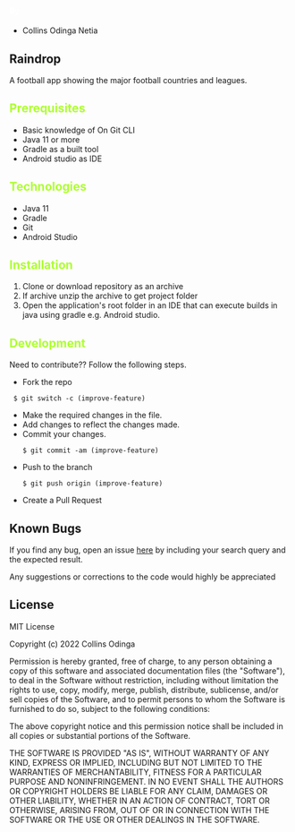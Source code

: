 
#### <span style="color:white">By</span>
 * Collins Odinga Netia
 
## Raindrop
A football app showing the major football countries and leagues.

## <span style="color:Greenyellow"> Prerequisites</span>

- Basic knowledge of On Git CLI
- Java 11 or more
- Gradle as a built tool
- Android studio as IDE


## <span style="color:Greenyellow">Technologies</span>

- Java 11
- Gradle
- Git
- Android Studio

## <span style="color:Greenyellow">Installation</span>

1. Clone or download repository as an archive
2. If archive unzip the archive to get project folder
3. Open the application's root folder in an IDE that can execute builds in java using gradle e.g. Android studio.


## <span style="color:Greenyellow">Development</span>
 <p> Need to contribute?? Follow the following steps.</p>

* Fork the repo

 ```
  $ git switch -c (improve-feature)
  ```
* Make the required changes in the file.
* Add changes to reflect the changes made.
* Commit your changes.
  ```
  $ git commit -am (improve-feature)
  ```
* Push to the branch
  ```
  $ git push origin (improve-feature)
   ```
* Create a Pull Request

## Known Bugs
 <p>If you find any bug, open an issue <a href="https://github.com/Netiar/Raindrop/issues">here</a> by including your search query and the expected result.</p>
 <p>Any suggestions or corrections to the code would highly be appreciated</p>


## License
MIT License

Copyright (c) 2022 Collins Odinga

Permission is hereby granted, free of charge, to any person obtaining a copy
of this software and associated documentation files (the "Software"), to deal
in the Software without restriction, including without limitation the rights
to use, copy, modify, merge, publish, distribute, sublicense, and/or sell
copies of the Software, and to permit persons to whom the Software is
furnished to do so, subject to the following conditions:

The above copyright notice and this permission notice shall be included in all
copies or substantial portions of the Software.

THE SOFTWARE IS PROVIDED "AS IS", WITHOUT WARRANTY OF ANY KIND, EXPRESS OR
IMPLIED, INCLUDING BUT NOT LIMITED TO THE WARRANTIES OF MERCHANTABILITY,
FITNESS FOR A PARTICULAR PURPOSE AND NONINFRINGEMENT. IN NO EVENT SHALL THE
AUTHORS OR COPYRIGHT HOLDERS BE LIABLE FOR ANY CLAIM, DAMAGES OR OTHER
LIABILITY, WHETHER IN AN ACTION OF CONTRACT, TORT OR OTHERWISE, ARISING FROM,
OUT OF OR IN CONNECTION WITH THE SOFTWARE OR THE USE OR OTHER DEALINGS IN THE
SOFTWARE.
